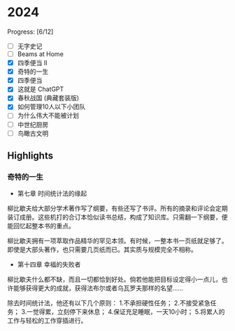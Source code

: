 # 2024

Progress: [6/12]

- [ ] 无字史记
- [ ] Beams at Home
- [x] 四季便当 II
- [x] 奇特的一生
- [x] 四季便当
- [x] 这就是 ChatGPT
- [x] 春秋战国 (典藏套装版)
- [x] 如何管理10人以下小团队
- [ ] 为什么伟大不能被计划
- [ ] 中世纪厨房
- [ ] 鸟瞰古文明

## Highlights

### 奇特的一生

- 第七章 时间统计法的缘起

柳比歇夫给大部分学术著作写了纲要，有些还写了书评。所有的摘录和评论会定期装订成册。这些机打的合订本恰似读书总结，构成了知识库。只需翻一下纲要，便能回忆起整本书的重点。

柳比歇夫拥有一项萃取作品精华的罕见本领。有时候，一整本书一页纸就足够了。即使是大部头著作，也只需要几页纸而已。其实质与规模完全不相称。

- 第十四章 幸福的失败者

柳比歇夫什么都不缺，而且一切都恰到好处。倘若他能把目标设定得小一点儿，也许能够获得更大的成就，获得法布尔或者乌瓦罗夫那样的名望……

除去时间统计法，他还有以下几个原则：
1.不承担硬性任务；
2.不接受紧急任务；
3.一觉得累，立刻停下来休息；
4.保证充足睡眠，一天10小时；
5.将累人的工作与轻松的工作穿插进行。
